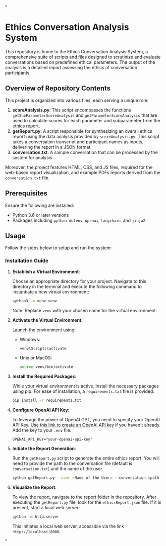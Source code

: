 "
# Ethics Conversation Analysis System

This repository is home to the Ethics Conversation Analysis System, a comprehensive suite of scripts and files designed to scrutinize and evaluate conversations based on predefined ethical parameters. The output of the analysis is a detailed report assessing the ethics of conversation participants.

## Overview of Repository Contents

This project is organized into various files, each serving a unique role:

1. **scoreAnalysis.py**: This script encompasses the functions `getSubParameterScoreAnalysis` and `getParameterScoreAnalysis` that are used to calculate scores for each parameter and subparameter from the ethics report.
2. **getReport.py**: A script responsible for synthesizing an overall ethics report using the data analysis provided by `scoreAnalysis.py`. This script takes a conversation transcript and participant names as inputs, delivering the report in a JSON format.
3. **conversation.txt**: A sample conversation that can be processed by the system for analysis.

Moreover, the project features HTML, CSS, and JS files, required for the web-based report visualization, and example PDFs reports derived from the `conversation.txt` file.

## Prerequisites

Ensure the following are installed:

- Python 3.6 or later versions
- Packages including `python-dotenv`, `openai`, `langchain`, and `jinja2`.

## Usage

Follow the steps below to setup and run the system:

### Installation Guide

1. **Establish a Virtual Environment**:

   Choose an appropriate directory for your project. Navigate to this directory in the terminal and execute the following command to instantiate a new virtual environment:

   ```bash
   python3 -m venv venv
   ```

   Note: Replace `venv` with your chosen name for the virtual environment.

2. **Activate the Virtual Environment**:

   Launch the environment using:

   - Windows:

     ```bash
     venv\Scripts\activate
     ```
   - Unix or MacOS:

     ```bash
     source venv/bin/activate
     ```

3. **Install the Required Packages**:

   While your virtual environment is active, install the necessary packages using pip. For ease of installation, a `requirements.txt` file is provided:

   ```bash
   pip install -r requirements.txt
   ```

4. **Configure OpenAI API Key**:

   To leverage the power of OpenAI GPT, you need to specify your OpenAI API Key. [Use this link to create an OpenAI API key](https://platform.openai.com/account/api-keys) if you haven't already. Add the key to your `.env` file:

   ```env
   OPENAI_API_KEY="your-openai-api-key"
   ```

5. **Initiate the Report Generation**:
   
   Run the `getReport.py` script to generate the entire ethics report. You will need to provide the path to the conversation file (default is `conversation.txt`) and the name of the user.

   ```bash
   python getReport.py --user <Name of the User> --conversation <path to the conversation file>
   ```

6. **Visualize the Report**:
   
   To view the report, navigate to the report folder in the repository. After executing the `getReport.py` file, look for the `ethicsReport.json` file. If it is present, start a local web server:

   ```bash
   python -m http.server
   ```
   
   This initiates a local web server, accessible via the link `http://localhost:8000`.

"